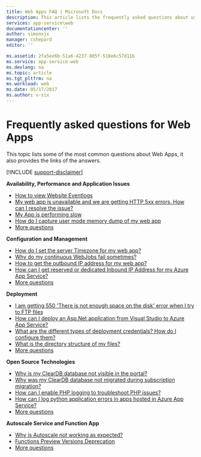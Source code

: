 ```yaml
---
title: Web Apps FAQ | Microsoft Docs
description: This article lists the frequently asked questions about using Web Apps.
services: app-service\web
documentationcenter: ''
author: simonxjx
manager: cshepard
editor: ''

ms.assetid: 2fa5ee6b-51a6-4237-805f-518e6c57d11b
ms.service: app-service-web
ms.devlang: na
ms.topic: article
ms.tgt_pltfrm: na
ms.workload: web
ms.date: 05/17/2017
ms.author: v-six
---
```

# Frequently asked questions for Web Apps
This topic lists some of the most common questions about Web Apps, it also provides the links of the answers.

[!INCLUDE [support-disclaimer](../../includes/support-disclaimer.md)]

**Availability, Performance and Application Issues**

* [How to view Website Eventlogs](app-service-web-availability-performance-application-issues-faq.md#How-can-I-view-my-web-app's-event-logs?-)
* [My web app is unavailable and we are getting HTTP 5xx errors. How can I resolve the issue?](app-service-web-availability-performance-application-issues-faq.md#My-web-app-is-unavailable-and-we-are-getting-HTTP-5xx-errors.-How-can-I-resolve-the-issue?)
* [My App is performing slow](app-service-web-availability-performance-application-issues-faq.md#My-App-is-performing-slow.-How-can-I-troubleshoot-and-resolve-the-issue?)
* [How do I capture user mode memory dump of my web app](app-service-web-availability-performance-application-issues-faq.md#How-do-I-capture-user-mode-memory-dump-of-my-web-app?)
* [More questions](app-service-web-availability-performance-application-issues-faq.md)

**Configuration and Management**

* [How do I set the server Timezone for my web app?](app-service-web-configuration-and-management-faq.md#How-do-I-set-the-server-Timezone-for-my-web-app?)
* [Why do my continuous WebJobs fail sometimes?](app-service-web-configuration-and-management-faq.md#Why-do-my-continuous-WebJobs-fail-sometimes?)
* [How to get the outbound IP address for my web app?](app-service-web-configuration-and-management-faq.md#How-to-get-the-outbound-IP-address-for-my-web-app?)
* [How can I get reserved or dedicated Inbound IP Address for my Azure App Service?](app-service-web-configuration-and-management-faq.md#How-can-I-get-reserved-or-dedicated-Inbound-IP-Address-for-my-Azure-App-Service?)
* [More questions](app-service-web-configuration-and-management-faq.md)

**Deployment**

* [I am getting 550 'There is not enough space on the disk' error when I try to FTP files](app-service-web-deployment-faq.md#How-can-I-resolve-FTP-Error-550-'There-is-not-enough-space-on-the-disk'-when-I-try-to-FTP-files?)
* [How can I deploy an Asp.Net application from Visual Studio to Azure App Service?](app-service-web-deployment-faq.md#How-can-I-deploy-an-Asp.Net-application-from-Visual-Studio-to-Azure-App-Service?)
* [What are the different types of deployment credentials? How do I configure them?](app-service-web-deployment-faq.md#What-are-the-different-types-of-deployment-credentials?-How-do-I-configure-them?)
* [What is the directory structure of my files?](app-service-web-deployment-faq.md#What-is-the-file\directory-structure-of-my-Azure-App-Service-web-app?)
* [More questions](app-service-web-deployment-faq.md)

**Open Source Technologies**

* [Why is my ClearDB database not visible in the portal?](app-service-web-open-source-technologies-faq.md#Why-is-my-ClearDB-database-not-visible-in-the-portal?)
* [Why was my ClearDB database not migrated during subscription migration?](app-service-web-open-source-technologies-faq.md#Why-was-my-ClearDB-database-not-migrated-during-subscription-migration?)
* [How can I enable PHP logging to troubleshoot PHP issues?](app-service-web-open-source-technologies-faq.md#How-can-I-enable-PHP-logging-to-troubleshoot-PHP-issues?)
* [How can I log python application errors in apps hosted in Azure App Service?](app-service-web-open-source-technologies-faq.md#How-can-I-log-python-application-errors-in-apps-hosted-in-Azure-App-Service?)
* [More questions](app-service-web-open-source-technologies-faq.md)

**Autoscale Service and Function App**

* [Why is Autoscale not working as expected?](app-service-web-others-faq.md#Why-is-Autoscale-not-working-as-expected?)
* [Functions Preview Versions Deprecation](app-service-web-others-faq.md#functions-preview-versions-deprecation)
* [More questions](app-service-web-others-faq.md)
